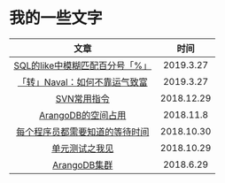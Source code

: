 # 我的一些文字

|                             文章                             |    时间    |
| :----------------------------------------------------------: | :--------: |
| [SQL的like中模糊匹配百分号「%」](/SQL的like中模糊匹配百分号「%」.md) | 2019.3.27  |
| [「转」Naval：如何不靠运气致富](/「转」Naval：如何不靠运气致富.md) | 2019.3.27  |
|                [SVN常用指令](/SVN常用指令.md)                | 2018.12.29 |
|         [ArangoDB的空间占用](/ArangoDB的空间占用.md)         | 2018.11.8  |
| [每个程序员都需要知道的等待时间](/每个程序员都需要知道的等待时间.md) | 2018.10.30 |
|             [单元测试之我见](/单元测试之我见.md)             | 2018.10.29 |
|               [ArangoDB集群](/ArangoDB集群.md)               | 2018.6.29  |

